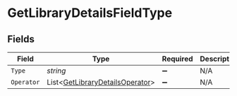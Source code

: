 # GetLibraryDetailsFieldType


## Fields

| Field                                                                                 | Type                                                                                  | Required                                                                              | Description                                                                           | Example                                                                               |
| ------------------------------------------------------------------------------------- | ------------------------------------------------------------------------------------- | ------------------------------------------------------------------------------------- | ------------------------------------------------------------------------------------- | ------------------------------------------------------------------------------------- |
| `Type`                                                                                | *string*                                                                              | :heavy_minus_sign:                                                                    | N/A                                                                                   | resolution                                                                            |
| `Operator`                                                                            | List<[GetLibraryDetailsOperator](../../Models/Requests/GetLibraryDetailsOperator.md)> | :heavy_minus_sign:                                                                    | N/A                                                                                   |                                                                                       |